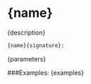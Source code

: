 # <a id="{id}">{name}</a>

{description}

```python
{name}{signature}: 
```
{parameters}

###Examples:
{examples}